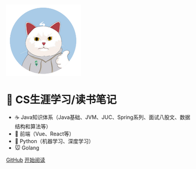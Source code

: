 <!-- _coverpage.md -->



![logo](images/logo.png)

# :blue_book: CS生涯学习/读书笔记

- :coffee: Java知识体系（Java基础、JVM、JUC、Spring系列、面试八股文、数据结构和算法等）
- :ocean: 前端（Vue、React等）
- :snake: Python（机器学习、深度学习）
- :mouse: Golang    

[GitHub](https://github.com/zhiyu1998/Computer-Science-Learn-Notes)
[开始阅读](README.md)



